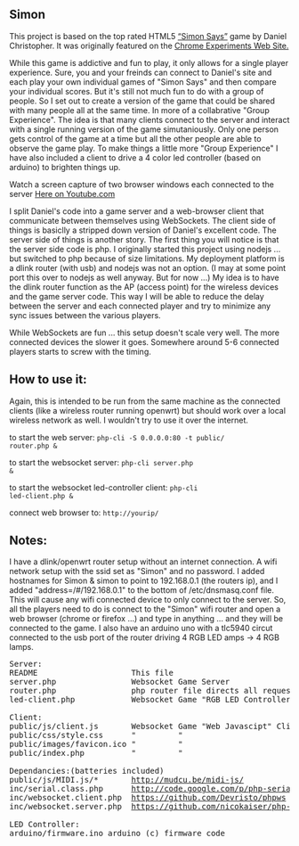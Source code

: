 <h2> Simon </h2>
This project is based on the top rated HTML5 <a href="http://uxmonk.com/">“Simon Says”</a> game by Daniel Christopher. It was originally featured on the <a href="http://www.chromeexperiments.com/detail/simon-says/">Chrome Experiments Web Site.</a> <br>

While this game is addictive and fun to play, it only allows for a single player experience. Sure, you and your freinds can connect to Daniel's site and each play your own individual games of "Simon Says" and then compare your individual scores. But it's still not much fun to do with a group of people. So I set out to create a version of the game that could be shared with many people all at the same time. In more of a collabrative "Group Experience". The idea is that many clients connect to the server and interact with a single running version of the game simutaniously. Only one person gets control of the game at a time but all the other people are able to observe the game play. To make things a little more "Group Experience" I have also included a client to drive a 4 color led controller (based on arduino) to brighten things up.

Watch a screen capture of two browser windows each connected to the server <a href="http://www.youtube.com/watch?v=HwCa9by7AK4" target="_blank">Here on Youtube.com</a>

I split Daniel's code into a game server and a web-browser client that communicate between themselves using WebSockets. The client side of things is basiclly a stripped down version of Daniel's excellent code. The server side of things is another story. The first thing you will notice is that the server side code is php. I originally started this project using nodejs ... but switched to php because of size limitations. My deployment platform is a dlink router (with usb) and nodejs was not an option. (I may at some point port this over to nodejs as well anyway. But for now ...) My idea is to have the dlink router function as the AP (access point) for the wireless devices and the game server code. This way I will be able to reduce the delay between the server and each connected player and try to minimize any sync issues between the various players. 

While WebSockets are fun ... this setup doesn't scale very well. The more connected devices the slower it goes. Somewhere around 5-6 connected players starts to screw with the timing.

<h2>How to use it:</h2>

  Again, this is intended to be run from the same machine as the connected clients (like a wireless router running openwrt) but should work over a local wireless network as well. I wouldn't try to use it over the internet.
  
  to start the web server:
  <code>php-cli -S 0.0.0.0:80 -t public/ router.php &</code>
  
  to start the websocket server:
  <code>php-cli server.php &</code>
  
  to start the websocket led-controller client:
  <code>php-cli led-client.php &</code>
  
  connect web browser to:
  <code>http://yourip/</code>
  
  <h2> Notes: </h2>
  I have a dlink/openwrt router setup without an internet connection. A wifi network setup with the ssid set as "Simon" and no password.  I added hostnames for Simon & simon to point to 192.168.0.1 (the routers ip), and I added "address=/#/192.168.0.1" to the bottom of /etc/dnsmasq.conf file. This will cause any wifi connected device to only connect to the server. So, all the players need to do is connect to the "Simon" wifi router and open a web browser (chrome or firefox ...) and type in anything ... and they will be connected to the game. I also have an arduino uno with a tlc5940 circut connected to the usb port of the router driving 4 RGB LED amps -> 4 RGB lamps.
  
  
<pre>
Server:
README                    This file
server.php                Websocket Game Server
router.php                php router file directs all request to index.php
led-client.php            Websocket Game "RGB LED Controller" Client

Client:
public/js/client.js       Websocket Game "Web Javascipt" Client
public/css/style.css      "			"
public/images/favicon.ico "			"
public/index.php          "			"

Dependancies:(batteries included)
public/js/MIDI.js/*       <a href="http://mudcu.be/midi-js/">http://mudcu.be/midi-js/</a>
inc/serial.class.php      <a href="http://code.google.com/p/php-serial/">http://code.google.com/p/php-serial/</a>	(*modified)
inc/websocket.client.php  <a href="https://github.com/Devristo/phpws">https://github.com/Devristo/phpws</a>
inc/websocket.server.php  <a href="https://github.com/nicokaiser/php-websocket">https://github.com/nicokaiser/php-websocket</a>

LED Controller:	
arduino/firmware.ino arduino (c) firmware code
</pre>
